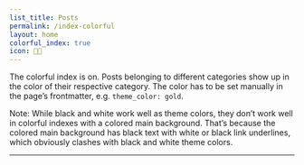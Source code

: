 ```yaml
---
list_title: Posts
permalink: /index-colorful
layout: home
colorful_index: true
icon: 🧑‍🎨
---
```

The colorful index is on. Posts belonging to different categories show up in the color of their respective category. The color has to be set manually in the page’s frontmatter, e.g. `theme_color: gold`.

Note: While black and white work well as theme colors, they don’t work well in colorful indexes with a colored main background. That’s because the colored main background has black text with white or black link underlines, which obviously clashes with black and white theme colors.

---
